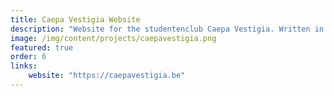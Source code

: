 ```yaml
---
title: Caepa Vestigia Website
description: "Website for the studentenclub Caepa Vestigia. Written in Vue & Typescript."
image: /img/content/projects/caepavestigia.png
featured: true
order: 6
links:
    website: "https://caepavestigia.be"
---
```

